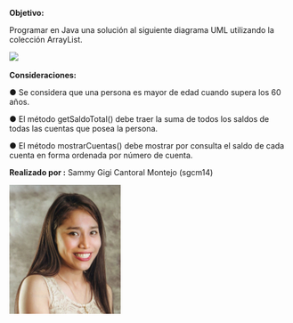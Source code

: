 

**Objetivo:**

Programar en Java una solución al siguiente diagrama UML utilizando la colección ArrayList.

![](https://raw.githubusercontent.com/sgcm14/0523C02-proyectos-java/main/introduccion/src/colecciones/cuenta/Captura.PNG)

**Consideraciones:**

● Se considera que una persona es mayor de edad cuando supera los 60 años.

● El método getSaldoTotal() debe traer la suma de todos los saldos de todas las
cuentas que posea la persona.

● El método mostrarCuentas() debe mostrar por consulta el saldo de cada
cuenta en forma ordenada por número de cuenta.


**Realizado por :** Sammy Gigi Cantoral Montejo (sgcm14)

<img src ="https://raw.githubusercontent.com/sgcm14/sgcm14/main/sammy.jpg" width="200">
